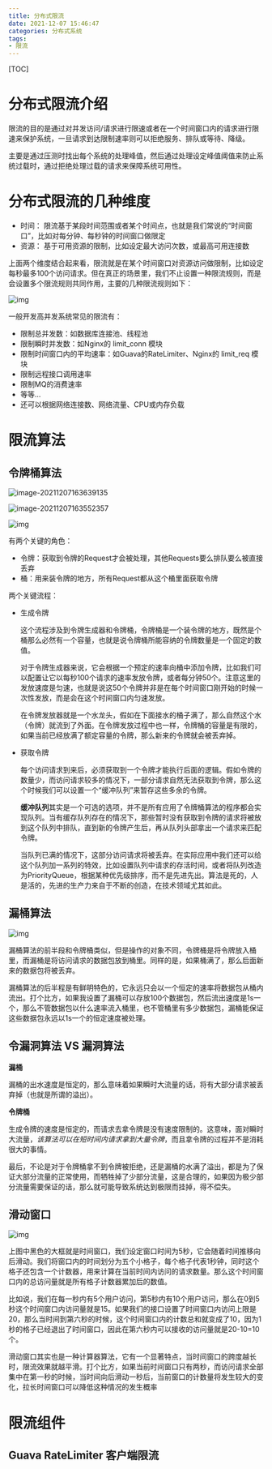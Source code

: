 ```yaml
---
title: 分布式限流
date: 2021-12-07 15:46:47
categories: 分布式系统
tags:
- 限流
---
```


[TOC]

# 分布式限流介绍

限流的目的是通过对并发访问/请求进行限速或者在一个时间窗口内的请求进行限速来保护系统，一旦请求到达限制速率则可以拒绝服务、排队或等待、降级。

主要是通过压测时找出每个系统的处理峰值，然后通过处理设定峰值阈值来防止系统过载时，通过拒绝处理过载的请求来保障系统可用性。

<!-- more -->

# 分布式限流的几种维度

- 时间： 限流基于某段时间范围或者某个时间点，也就是我们常说的“时间窗口”，比如对每分钟、每秒钟的时间窗口做限定
- 资源： 基于可用资源的限制，比如设定最大访问次数，或最高可用连接数

上面两个维度结合起来看，限流就是在某个时间窗口对资源访问做限制，比如设定每秒最多100个访问请求。但在真正的场景里，我们不止设置一种限流规则，而是会设置多个限流规则共同作用，主要的几种限流规则如下：

![img](https://gitee.com/littlefxc/oss/raw/master/images/5e0f15a8097b023f27401174.png)

一般开发高并发系统常见的限流有：

- 限制总并发数：如数据库连接池、线程池
- 限制瞬时并发数：如Nginx的 limit_conn 模块
- 限制时间窗口内的平均速率：如Guava的RateLimiter、Nginx的 limit_req 模块
- 限制远程接口调用速率
- 限制MQ的消费速率
- 等等...
- 还可以根据网络连接数、网络流量、CPU或内存负载

# 限流算法

## 令牌桶算法

![image-20211207163639135](https://gitee.com/littlefxc/oss/raw/master/images/image-20211207163639135.png)

![image-20211207163552357](https://gitee.com/littlefxc/oss/raw/master/images/image-20211207163552357.png)

![img](https://gitee.com/littlefxc/oss/raw/master/images/5e0f176d09e1a32330281388.png)

有两个关键的角色：

- 令牌：获取到令牌的Request才会被处理，其他Requests要么排队要么被直接丢弃
- 桶：用来装令牌的地方，所有Request都从这个桶里面获取令牌

两个关键流程：

- 生成令牌

  这个流程涉及到令牌生成器和令牌桶，令牌桶是一个装令牌的地方，既然是个桶那么必然有一个容量，也就是说令牌桶所能容纳的令牌数量是一个固定的数值。

  对于令牌生成器来说，它会根据一个预定的速率向桶中添加令牌，比如我们可以配置让它以每秒100个请求的速率发放令牌，或者每分钟50个。注意这里的发放速度是匀速，也就是说这50个令牌并非是在每个时间窗口刚开始的时候一次性发放，而是会在这个时间窗口内匀速发放。

  在令牌发放器就是一个水龙头，假如在下面接水的桶子满了，那么自然这个水（令牌）就流到了外面。在令牌发放过程中也一样，令牌桶的容量是有限的，如果当前已经放满了额定容量的令牌，那么新来的令牌就会被丢弃掉。

- 获取令牌

  每个访问请求到来后，必须获取到一个令牌才能执行后面的逻辑。假如令牌的数量少，而访问请求较多的情况下，一部分请求自然无法获取到令牌，那么这个时候我们可以设置一个“缓冲队列”来暂存这些多余的令牌。

  **缓冲队列**其实是一个可选的选项，并不是所有应用了令牌桶算法的程序都会实现队列。当有缓存队列存在的情况下，那些暂时没有获取到令牌的请求将被放到这个队列中排队，直到新的令牌产生后，再从队列头部拿出一个请求来匹配令牌。

  当队列已满的情况下，这部分访问请求将被丢弃。在实际应用中我们还可以给这个队列加一系列的特效，比如设置队列中请求的存活时间，或者将队列改造为PriorityQueue，根据某种优先级排序，而不是先进先出。算法是死的，人是活的，先进的生产力来自于不断的创造，在技术领域尤其如此。

## 漏桶算法

![img](https://gitee.com/littlefxc/oss/raw/master/images/5e0f177b09c240dc25841544.png)

漏桶算法的前半段和令牌桶类似，但是操作的对象不同，令牌桶是将令牌放入桶里，而漏桶是将访问请求的数据包放到桶里。同样的是，如果桶满了，那么后面新来的数据包将被丢弃。

漏桶算法的后半程是有鲜明特色的，它永远只会以一个恒定的速率将数据包从桶内流出。打个比方，如果我设置了漏桶可以存放100个数据包，然后流出速度是1s一个，那么不管数据包以什么速率流入桶里，也不管桶里有多少数据包，漏桶能保证这些数据包永远以1s一个的恒定速度被处理。

## 令漏洞算法 VS 漏洞算法

**漏桶**

漏桶的出水速度是恒定的，那么意味着如果瞬时大流量的话，将有大部分请求被丢弃掉（也就是所谓的溢出）。

**令牌桶**

生成令牌的速度是恒定的，而请求去拿令牌是没有速度限制的。这意味，面对瞬时大流量，*该算法可以在短时间内请求拿到大量令牌*，而且拿令牌的过程并不是消耗很大的事情。

最后，不论是对于令牌桶拿不到令牌被拒绝，还是漏桶的水满了溢出，都是为了保证大部分流量的正常使用，而牺牲掉了少部分流量，这是合理的，如果因为极少部分流量需要保证的话，那么就可能导致系统达到极限而挂掉，得不偿失。

## 滑动窗口

![img](https://gitee.com/littlefxc/oss/raw/master/images/5e0f17870983b50a33121060.png)

上图中黑色的大框就是时间窗口，我们设定窗口时间为5秒，它会随着时间推移向后滑动。我们将窗口内的时间划分为五个小格子，每个格子代表1秒钟，同时这个格子还包含一个计数器，用来计算在当前时间内访问的请求数量。那么这个时间窗口内的总访问量就是所有格子计数器累加后的数值。

比如说，我们在每一秒内有5个用户访问，第5秒内有10个用户访问，那么在0到5秒这个时间窗口内访问量就是15。如果我们的接口设置了时间窗口内访问上限是20，那么当时间到第六秒的时候，这个时间窗口内的计数总和就变成了10，因为1秒的格子已经退出了时间窗口，因此在第六秒内可以接收的访问量就是20-10=10个。

滑动窗口其实也是一种计算器算法，它有一个显著特点，当时间窗口的跨度越长时，限流效果就越平滑。打个比方，如果当前时间窗口只有两秒，而访问请求全部集中在第一秒的时候，当时间向后滑动一秒后，当前窗口的计数量将发生较大的变化，拉长时间窗口可以降低这种情况的发生概率

# 限流组件

## Guava RateLimiter 客户端限流

